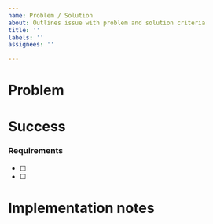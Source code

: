 ```yaml
---
name: Problem / Solution
about: Outlines issue with problem and solution criteria
title: ''
labels: ''
assignees: ''

---
```


# Problem

# Success

### Requirements

- [ ] 
- [ ] 


# Implementation notes

